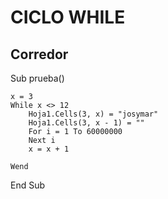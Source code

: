 # CICLO WHILE 

## Corredor

Sub prueba()

    x = 3
    While x <> 12
        Hoja1.Cells(3, x) = "josymar"
        Hoja1.Cells(3, x - 1) = ""
        For i = 1 To 60000000
        Next i
        x = x + 1
        
    Wend
End Sub    
